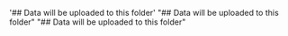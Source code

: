 '## Data will be uploaded to this folder' 
"## Data will be uploaded to this folder" 
"## Data will be uploaded to this folder" 
